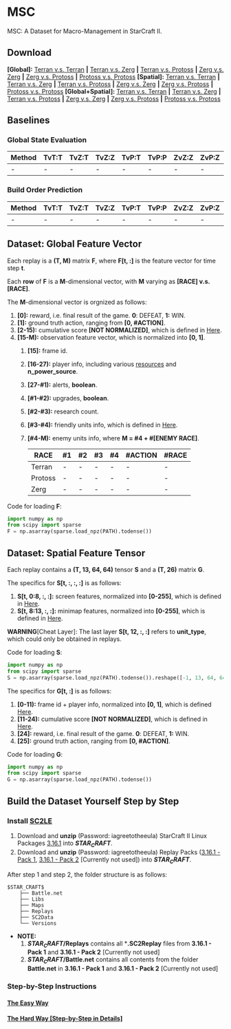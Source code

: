 # MSC
MSC: A Dataset for Macro-Management in StarCraft II.
## Download
**[Global]:** [Terran v.s. Terran]() **|** [Terran v.s. Zerg]() **|** [Terran v.s. Protoss]() **|** [Zerg v.s. Zerg]() **|** [Zerg v.s. Protoss]() **|** [Protoss v.s. Protoss]()
**[Spatial]:** [Terran v.s. Terran]() **|** [Terran v.s. Zerg]() **|** [Terran v.s. Protoss]() **|** [Zerg v.s. Zerg]() **|** [Zerg v.s. Protoss]() **|** [Protoss v.s. Protoss]()
**[Global+Spatial]:** [Terran v.s. Terran]() **|** [Terran v.s. Zerg]() **|** [Terran v.s. Protoss]() **|** [Zerg v.s. Zerg]() **|** [Zerg v.s. Protoss]() **|** [Protoss v.s. Protoss]()
## Baselines
### Global State Evaluation
| Method | TvT:T | TvZ:T | TvZ:Z | TvP:T | TvP:P | ZvZ:Z | ZvP:Z | ZvP:P | PvP:P |
| - | - | - | - | - | - | - | - | - | - |
| - | - | - | - | - | - | - | - | - | - |
### Build Order Prediction
| Method | TvT:T | TvZ:T | TvZ:Z | TvP:T | TvP:P | ZvZ:Z | ZvP:Z | ZvP:P | PvP:P |
| - | - | - | - | - | - | - | - | - | - |
| - | - | - | - | - | - | - | - | - | - |
## Dataset: Global Feature Vector
Each replay is a **(T, M)** matrix **F**, where **F[t, :]** is the feature vector for time step **t**.

Each **row** of **F** is a **M**-dimensional vector, with **M** varying as **[RACE] v.s. [RACE]**.

The **M**-dimensional vector is orgnized as follows:
1. **[0]:** reward, i.e. final result of the game. **0**: DEFEAT, **1:** WIN.
2. **[1]:** ground truth action, ranging from **[0, #ACTION]**.
3. **[2-15):** cumulative score **[NOT NORMALIZED]**, which is defined in [Here](https://github.com/wuhuikai/MSC/blob/ebb1a722206e594e1c3a1da7cf21df8c514e5040/parse_replay/replay2global_features.py#L52).
4. **[15-M):** observation feature vector, which is normalized into **[0, 1]**.
    1. **[15]:** frame id.
    2. **[16-27):** player info, including various [resources](https://github.com/wuhuikai/MSC/blob/ebb1a722206e594e1c3a1da7cf21df8c514e5040/parse_replay/replay2global_features.py#L68) and **n_power_source**.
    3. **[27-#1):** alerts, **boolean**.
    4. **[#1-#2):** upgrades, **boolean**.
    5. **[#2-#3):** research count.
    6. **[#3-#4):** friendly units info, which is defined in [Here](https://github.com/wuhuikai/MSC/blob/ebb1a722206e594e1c3a1da7cf21df8c514e5040/extract_features/game_state.py#L110).
    7. **[#4-M):** enemy units info, where **M = #4 + #[ENEMY RACE]**.

        | RACE | #1 | #2 | #3 | #4 | #ACTION | #RACE |
        | - | - | - | - | - | - | - |
        | Terran | - | - | - | - | - | -|
        | Protoss | - | - | - | - | - | - |
        | Zerg | - | - | - | - | - | - |
Code for loading **F**:
```python
import numpy as np
from scipy import sparse
F = np.asarray(sparse.load_npz(PATH).todense())
```
## Dataset: Spatial Feature Tensor
Each replay contains a **(T, 13, 64, 64)** tensor **S** and a **(T, 26)** matrix **G**.

The specifics for **S[t, :, :, :]** is as follows:
1. **S[t, 0:8, :, :]:** screen features, normalized into **[0-255]**, which is defined in [Here](https://github.com/wuhuikai/MSC/blob/ebb1a722206e594e1c3a1da7cf21df8c514e5040/extract_features/SpatialFeatures.py#L45).
2. **S[t, 8:13, :, :]:** minimap features, normalized into **[0-255]**, which is defined in [Here](https://github.com/wuhuikai/MSC/blob/ebb1a722206e594e1c3a1da7cf21df8c514e5040/extract_features/SpatialFeatures.py#L58).

**WARNING**[Cheat Layer]: The last layer **S[t, 12, :, :]** refers to **unit_type**, which could only be obtained in replays.

Code for loading **S**:
```python
import numpy as np
from scipy import sparse
S = np.asarray(sparse.load_npz(PATH).todense()).reshape([-1, 13, 64, 64])
```
The specifics for **G[t, :]** is as follows:
1. **[0-11):** frame id + player info, normalized into **[0, 1]**, which is defined [Here](https://github.com/wuhuikai/MSC/blob/ebb1a722206e594e1c3a1da7cf21df8c514e5040/extract_features/SpatialFeatures.py#L97).
2. **[11-24):** cumulative score **[NOT NORMALIZED]**, which is defined in [Here](https://github.com/wuhuikai/MSC/blob/ebb1a722206e594e1c3a1da7cf21df8c514e5040/extract_features/SpatialFeatures.py#L111).
3. **[24]:** reward, i.e. final result of the game. **0**: DEFEAT, **1:** WIN.
4. **[25]:** ground truth action, ranging from **[0, #ACTION]**.

Code for loading **G**:
```python
import numpy as np
from scipy import sparse
G = np.asarray(sparse.load_npz(PATH).todense())
```
## Build the Dataset Yourself Step by Step
### Install [SC2LE](https://github.com/Blizzard/s2client-proto)
1. Download and **unzip** (Password: iagreetotheeula) StarCraft II Linux Packages [3.16.1](http://blzdistsc2-a.akamaihd.net/Linux/SC2.3.16.1.zip) into **$STAR_CRAFT$**.
2. Download and **unzip** (Password: iagreetotheeula) Replay Packs ([3.16.1 - Pack 1](http://blzdistsc2-a.akamaihd.net/ReplayPacks/3.16.1-Pack_1-fix.zip), [3.16.1 - Pack 2](http://blzdistsc2-a.akamaihd.net/ReplayPacks/3.16.1-Pack_2.zip) [Currently not used]) into **$STAR_CRAFT$**.

After step 1 and step 2, the folder structure is as follows:
```
$STAR_CRAFT$
    ├── Battle.net
    ├── Libs
    ├── Maps
    ├── Replays
    ├── SC2Data
    └── Versions
```
- **NOTE:**
    1. **$STAR_CRAFT$/Replays** contains all ***.SC2Replay** files from **3.16.1 - Pack 1** and **3.16.1 - Pack 2** [Currently not used]
    2. **$STAR_CRAFT$/Battle.net** contains all contents from the folder **Battle.net** in **3.16.1 - Pack 1** and **3.16.1 - Pack 2** [Currently not used]
### Step-by-Step Instructions
#### [The Easy Way](instructions/EasyWay.md)
#### [The Hard Way [Step-by-Step in Details]](instructions/HardWay.md)
